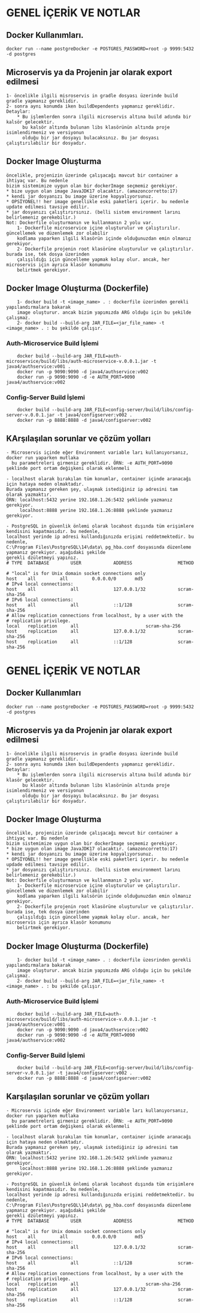 # GENEL İÇERİK VE NOTLAR

## Docker Kullanımları.
    docker run --name postgreDocker -e POSTGRES_PASSWORD=root -p 9999:5432 -d postgres

## Microservis ya da Projenin jar olarak export edilmesi

    1- öncelikle ilgili misroservis in gradle dosyası üzerinde build gradle yapmanız gereklidir.
    2- sonra aynı konumda iken buildDependents yapmanız gereklidir.
    Detaylar:
        * Bu işlemlerden sonra ilgili microservis altına build adında bir kalsör gelecektir.
          bu kalsör altında bulunan libs klasörünün altında proje isimlendirmeniz ve versiyonun 
          olduğu bir jar dosyayı bulacaksınız. Bu jar dosyası çalıştırılabilir bir dosyadır.

## Docker Image Oluşturma

    öncelikle, projenizin üzerinde çalışacağı mavcut bir container a ihtiyaç var. Bu nedenle
    bizim sistemimize uygun olan bir dockerImage seçmemiz gerekiyor.
    * bize uygun olan image JavaJDK17 olacaktır. (amazoncorretto:17)
    * kendi jar dosyanızı bu image üzerine kopyalıyorsunuz.
    * OPSİYONEL!! her image genellikle eski paketleri içerir. bu nedenle update edilmesi tavsiye edilir.
    * jar dosyanızı çalıştırırsınız. (belli sistem environment larını belirlemeniz gerekebilir.)
    Not: Dockerfile oluşturmanın ve kullanmanın 2 yolu var. 
        1- Dockerfile microservice içine oluşturulur ve çalıştırılır. güncellemek ve düzenlemek zor olabilir
        kodlama yaparken ilgili klasörün içinde olduğunuzdan emin olmanız gerekiyor.
        2- Dockerfile projenin root klasörüne oluşturulur ve çalıştırılır. burada ise, tek dosya üzerinden
        çalışıldığı için güncelleme yapmak kolay olur. ancak, her microservis için ayrıca klasör konumunu
        belirtmek gerekiyor.

## Docker Image Oluşturma (Dockerfile)

        1- docker build -t <image_name> . : dockerfile üzerinden gerekli yapılandırmalara bakarak 
        image oluşturur. ancak bizim yapımızda ARG olduğu için bu şekilde çalışmaz.
        2- docker build --build-arg JAR_FILE=<jar_file_name> -t <image_name> . : bu şekilde çalışır.

### Auth-Microservice Build İşlemi

        docker build --build-arg JAR_FILE=auth-microservice/build/libs/auth-microservice-v.0.0.1.jar -t java4/authservice:v001 .
        docker run -p 9090:9090 -d java4/authservice:v002
        docker run -p 9090:9090 -d -e AUTH_PORT=9090 java4/authservice:v002


### Config-Server Build İşlemi

        docker build --build-arg JAR_FILE=config-server/build/libs/config-server-v.0.0.1.jar -t java4/configserver:v002 .
        docker run -p 8888:8888 -d java4/configserver:v002

## KArşılaşılan sorunlar ve çözüm yolları

    - Microservis içinde eğer Environment variable ları kullanıyorsanız, docker run yaparken mutlaka
      bu parametreleri girmeniz gereklidir. ÖRN: -e AUTH_PORT=9090 şeklinde port ortam değişkeni olarak eklenmeli

    - localhost olarak bırakılan tüm konumlar, container içinde aranacağı için hataya neden olmaktadır. 
    Burada yapmanız gereken şey, ulaşmak istediğiniz ip adresini tam olarak yazmaktır.
    ÖRN: localhost:5432 yerine 192.168.1.26:5432 şeklinde yazmanız gerekiyor.
         localhost:8888 yerine 192.168.1.26:8888 şeklinde yazmanız gerekiyor.

    - PostgreSQL in güvenlik önlemi olarak locahost dışında tüm erişimlere kendisini kapatmasıdır. bu nedenle,
    localhost yerinde ip adresi kullandığınızda erişimi reddetmektedir. bu nedenle, 
    C:\Program Files\PostgreSQL\14\data\ pg_hba.conf dosyasında düzenleme yapmanız gerekiyor. aşağıdaki şekilde
    gerekli dzületmeyi yapınız.
    # TYPE  DATABASE        USER            ADDRESS                 METHOD

    # "local" is for Unix domain socket connections only
    host  	all  		all 		0.0.0.0/0 		md5
    # IPv4 local connections:
    host    all             all             127.0.0.1/32            scram-sha-256
    # IPv6 local connections:
    host    all             all             ::1/128                 scram-sha-256
    # Allow replication connections from localhost, by a user with the
    # replication privilege.
    local   replication     all             			scram-sha-256
    host    replication     all             127.0.0.1/32            scram-sha-256
    host    replication     all             ::1/128                 scram-sha-256



# GENEL İÇERİK VE NOTLAR

## Docker Kullanımları
    docker run --name postgreDocker -e POSTGRES_PASSWORD=root -p 9999:5432 -d postgres

## Microservis ya da Projenin jar olarak export edilmesi

    1- öncelikle ilgili misroservis in gradle dosyası üzerinde build gradle yapmanız gereklidir.
    2- sonra aynı konumda iken buildDependents yapmanız gereklidir.
    Detaylar:
        * Bu işlemlerden sonra ilgili microservis altına build adında bir klasör gelecektir.
          bu klasör altında bulunan libs klasörünün altında proje isimlendirmeniz ve versiyonun 
          olduğu bir jar dosyayı bulacaksınız. Bu jar dosyası çalıştırılabilir bir dosyadır.

## Docker Image Oluşturma

    öncelikle, projenizin üzerinde çalışacağı mevcut bir container a ihtiyaç var. Bu nedenle
    bizim sistemimize uygun olan bir dockerImage seçmemiz gerekiyor.
    * bize uygun olan image JavaJDK17 olacaktır. (amazoncorretto:17)
    * kendi jar dosyanızı bu image üzerine kopyalıyorsunuz.
    * OPSİYONEL!! her image genellikle eski paketleri içerir. bu nedenle updade edilmesi tavsiye edilir.
    * jar dosyanızı çalıştırırsınız. (belli sistem environment larını belirlemeniz gerekebilir.)
    Not: Dockerfile oluşturmanın ve kullanmanın 2 yolu var. 
        1- Dockerfile microservice içine oluşturulur ve çalıştırılır. güncellemek ve düzenlemek zor olabilir
        kodlama yaparken ilgili kalsörün içinde olduğunuzdan emin olmanız gerekiyor.
        2- Dockerfile projenin root klasörüne oluşturulur ve çalıştırılır. burada ise, tek dosya üzerinden
        çalışıldığı için güncelleme yapmak kolay olur. ancak, her microservis için ayrıca klasör konumunu
        belirtmek gerekiyor.

## Docker Image Oluşturma (Dockerfile)

        1- docker build -t <image_name> . : dockerfile üzesrinden gerekli yapılandırmalara bakarak 
        image oluşturur. ancak bizim yapımızda ARG olduğu için bu şekilde çalışmaz.
        2- docker build --build-arg JAR_FILE=<jar_file_name> -t <image_name> . : bu şekilde çalışır.

### Auth-Microservice Build İşlemi

        docker build --build-arg JAR_FILE=auth-microservice/build/libs/auth-microservice-v.0.0.1.jar -t java4/authservice:v001 .
        docker run -p 9090:9090 -d java4/authservice:v002
        docker run -p 9090:9090 -d -e AUTH_PORT=9090 java4/authservice:v002


### Config-Server Build İşlemi

        docker build --build-arg JAR_FILE=config-server/build/libs/config-server-v.0.0.1.jar -t java4/configserver:v002 .
        docker run -p 8888:8888 -d java4/configserver:v002

## Karşılaşılan sorunlar ve çözüm yolları

    - Microservis içinde eğer Environment variable ları kullanıyorsanız, docker run yaparken mutlaka
      bu parametreleri girmeniz gereklidir. ÖRN: -e AUTH_PORT=9090 şeklinde port ortam değişkeni olarak eklenmeli

    - localhost olarak bırakılan tüm konumlar, container içinde aranacağı için hataya neden olmaktadır. 
    Burada yapmanız gereken şey, ulaşmak istediğiniz ip adresini tam olarak yazmaktır.
    ÖRN: localhost:5432 yerine 192.168.1.26:5432 şeklinde yazmanız gerekiyor.
         localhost:8888 yerine 192.168.1.26:8888 şeklinde yazmanız gerekiyor.

    - PostgreSQL in güvenlik önlemi olarak locahost dışında tüm erişimlere kendisini kapatmasıdır. bu nedenle,
    localhost yerinde ip adresi kullandığınızda erişimi reddetmektedir. bu nedenle, 
    C:\Program Files\PostgreSQL\14\data\ pg_hba.conf dosyasında düzenleme yapmanız gerekiyor. aşağıdaki şekilde
    gerekli dzületmeyi yapınız.
    # TYPE  DATABASE        USER            ADDRESS                 METHOD

    # "local" is for Unix domain socket connections only
    host  	all  		all 		0.0.0.0/0 		md5
    # IPv4 local connections:
    host    all             all             127.0.0.1/32            scram-sha-256
    # IPv6 local connections:
    host    all             all             ::1/128                 scram-sha-256
    # Allow replication connections from localhost, by a user with the
    # replication privilege.
    local   replication     all             			scram-sha-256
    host    replication     all             127.0.0.1/32            scram-sha-256
    host    replication     all             ::1/128                 scram-sha-256
    


